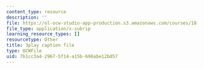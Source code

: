 ```yaml
---
content_type: resource
description: ''
file: https://ol-ocw-studio-app-production.s3.amazonaws.com/courses/18-06sc-linear-algebra-fall-2011/7b1cc3a429675f14a15b696abe12bd57_rMv2rDiOTsI.vtt
file_type: application/x-subrip
learning_resource_types: []
resourcetype: Other
title: 3play caption file
type: OCWFile
uid: 7b1cc3a4-2967-5f14-a15b-696abe12bd57
---
```


